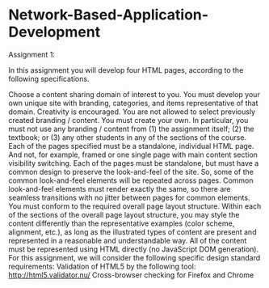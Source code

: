 # Network-Based-Application-Development
Assignment 1:

In this assignment you will develop four HTML pages, according to the following specifications.

Choose a content sharing domain of interest to you. You must develop your own unique site with branding, categories, and items representative of that domain. Creativity is encouraged.
You are not allowed to select previously created branding / content. You must create your own. In particular, you must not use any branding / content from (1) the assignment itself; (2) the textbook; or (3) any other students in any of the sections of the course.
Each of the pages specified must be a standalone, individual HTML page. And not, for example, framed or one single page with main content section visibility switching.
Each of the pages must be standalone, but must have a common design to preserve the look-and-feel of the site. So, some of the common look-and-feel elements will be repeated across pages. Common look-and-feel elements must render exactly the same, so there are seamless transitions with no jitter between pages for common elements. 
You must conform to the required overall page layout structure.
Within each of the sections of the overall page layout structure, you may style the content differently than the representative examples (color scheme, alignment, etc.), as long as the illustrated types of content are present and represented in a reasonable and understandable way.
All of the content must be represented using HTML directly (no JavaScript DOM generation).
For this assignment, we will consider the following specific design standard requirements:
Validation of HTML5 by the following tool: http://html5.validator.nu/
Cross-browser checking for Firefox and Chrome

